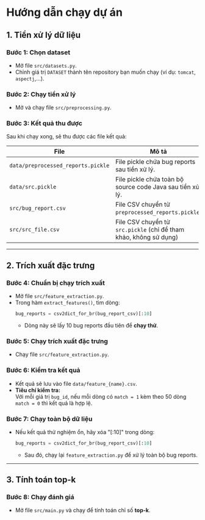 # Hướng dẫn chạy dự án

## 1. Tiền xử lý dữ liệu

### Bước 1: Chọn dataset

- Mở file `src/datasets.py`.
- Chỉnh giá trị `DATASET` thành tên repository bạn muốn chạy (ví dụ: `tomcat`, `aspectj`,...).

### Bước 2: Chạy tiền xử lý

- Mở và chạy file `src/preprocessing.py`.

### Bước 3: Kết quả thu được

Sau khi chạy xong, sẽ thu được các file kết quả:

| File                               | Mô tả                                                     |
| ---------------------------------- | --------------------------------------------------------- |
| `data/preprocessed_reports.pickle` | File pickle chứa bug reports sau tiền xử lý.              |
| `data/src.pickle`                  | File pickle chứa toàn bộ source code Java sau tiền xử lý. |
| `src/bug_report.csv`               | File CSV chuyển từ `preprocessed_reports.pickle`.         |
| `src/src_file.csv`                 | File CSV chuyển từ `src.pickle` (chỉ để tham khảo, không sử dụng)       |

---

## 2. Trích xuất đặc trưng

### Bước 4: Chuẩn bị chạy trích xuất

- Mở file `src/feature_extraction.py`.
- Trong hàm `extract_features()`, tìm dòng:
  ```python
  bug_reports = csv2dict_for_br(bug_report_csv)[:10]
  ```
  - Dòng này sẽ lấy 10 bug reports đầu tiên để **chạy thử**.

### Bước 5: Chạy trích xuất đặc trưng

- Chạy file `src/feature_extraction.py`.

### Bước 6: Kiểm tra kết quả

- Kết quả sẽ lưu vào file `data/feature_{name}.csv`.
- **Tiêu chí kiểm tra:**\
  Với mỗi giá trị `bug_id`, nếu mỗi dòng có `match = 1` kèm theo 50 dòng `match = 0` thì kết quả là hợp lệ.

### Bước 7: Chạy toàn bộ dữ liệu

- Nếu kết quả thử nghiệm ổn, hãy xóa "[:10]" trong dòng:
  ```python
  bug_reports = csv2dict_for_br(bug_report_csv)[:10]
  ```
  - Sau đó, chạy lại `feature_extraction.py` để xử lý toàn bộ bug reports.

---

## 3. Tính toán top-k

### Bước 8: Chạy đánh giá

- Mở file `src/main.py` và chạy để tính toán chỉ số **top-k**.


